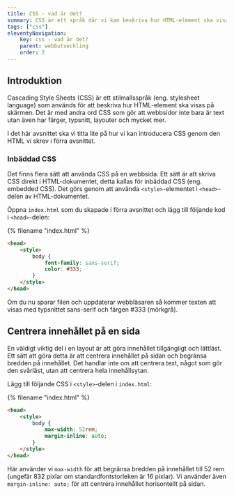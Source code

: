 ```yaml
---
title: CSS - vad är det?
summary: CSS är ett språk där vi kan beskriva hur HTML-element ska visas på skärmen.
tags: ["css"]
eleventyNavigation:
    key: css - vad är det?
    parent: webbutveckling
    order: 2
---
```


## Introduktion

Cascading Style Sheets (CSS) är ett stilmallsspråk (eng. stylesheet language) som används för att beskriva hur HTML-element ska visas på skärmen. Det är med andra ord CSS som gör att webbsidor inte bara är text utan även har färger, typsnitt, layouter och mycket mer.

I det här avsnittet ska vi titta lite på hur vi kan introducera CSS genom den HTML vi skrev i förra avsnittet.

### Inbäddad CSS

Det finns flera sätt att använda CSS på en webbsida. Ett sätt är att skriva CSS direkt i HTML-dokumentet, detta kallas för inbäddad CSS (eng. embedded CSS). Det görs genom att använda `<style>`-elementet i `<head>`-delen av HTML-dokumentet.

Öppna `index.html` som du skapade i förra avsnittet och lägg till följande kod i `<head>`-delen:

{% filename "index.html" %}
```html
<head>
    <style>
        body {
            font-family: sans-serif;
            color: #333;
        }
    </style>
</head>
```

Om du nu sparar filen och uppdaterar webbläsaren så kommer texten att visas med typsnittet sans-serif och färgen #333 (mörkgrå).

## Centrera innehållet på en sida

En väldigt viktig del i en layout är att göra innehållet tillgängligt och lättläst. Ett sätt att göra detta är att centrera innehållet på sidan och begränsa bredden på innehållet. Det handlar inte om att centrera text, något som gör den svårläst, utan att centrera hela innehållsytan.

Lägg till följande CSS i `<style>`-delen i `index.html`:

{% filename "index.html" %}
```html
<head>
    <style>
        body {
            max-width: 52rem;
            margin-inline: auto;
        }
    </style>
</head>
```

Här använder vi `max-width` för att begränsa bredden på innehållet till 52 rem (ungefär 832 pixlar om standardfontstorleken är 16 pixlar). Vi använder även `margin-inline: auto;` för att centrera innehållet horisontellt på sidan.
